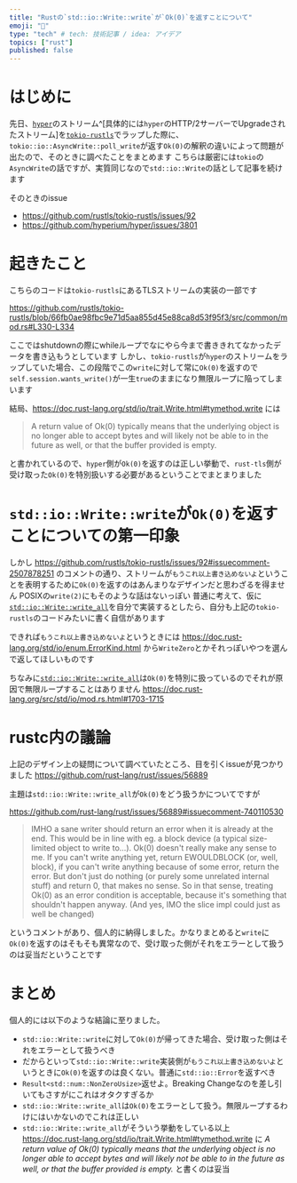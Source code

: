 ```yaml
---
title: "Rustの`std::io::Write::write`が`Ok(0)`を返すことについて"
emoji: "🦀"
type: "tech" # tech: 技術記事 / idea: アイデア
topics: ["rust"]
published: false
---
```


# はじめに

先日、[`hyper`](https://github.com/hyperium/hyper)のストリーム^[具体的には`hyper`のHTTP/2サーバーでUpgradeされたストリーム]を[`tokio-rustls`](https://github.com/rustls/tokio-rustls)でラップした際に、`tokio::io::AsyncWrite::poll_write`が返す`Ok(0)`の解釈の違いによって問題が出たので、そのときに調べたことをまとめます
こちらは厳密には`tokio`の`AsyncWrite`の話ですが、実質同じなので`std::io::Write`の話として記事を続けます

そのときのissue
- https://github.com/rustls/tokio-rustls/issues/92
- https://github.com/hyperium/hyper/issues/3801

# 起きたこと

こちらのコードは`tokio-rustls`にあるTLSストリームの実装の一部です

https://github.com/rustls/tokio-rustls/blob/66fb0ae98fbc9e71d5aa855d45e88ca8d53f95f3/src/common/mod.rs#L330-L334

ここではshutdownの際にwhileループでなにやら今まで書ききれてなかったデータを書き込もうとしています
しかし、`tokio-rustls`が`hyper`のストリームをラップしていた場合、この段階でこの`write`に対して常に`Ok(0)`を返すので`self.session.wants_write()`が一生`true`のままになり無限ループに陥ってしまいます

結局、https://doc.rust-lang.org/std/io/trait.Write.html#tymethod.write には

> A return value of Ok(0) typically means that the underlying object is no longer able to accept bytes and will likely not be able to in the future as well, or that the buffer provided is empty.

と書かれているので、`hyper`側が`Ok(0)`を返すのは正しい挙動で、`rust-tls`側が受け取った`Ok(0)`を特別扱いする必要があるということでまとまりました

# `std::io::Write::write`が`Ok(0)`を返すことについての第一印象

しかし https://github.com/rustls/tokio-rustls/issues/92#issuecomment-2507878251 のコメントの通り、ストリームが`もうこれ以上書き込めないよ`ということを表明するために`Ok(0)`を返すのはあんまりなデザインだと思わざるを得ません
POSIXの`write(2)`にもそのような話はないっぽい
普通に考えて、仮に[`std::io::Write::write_all`](https://doc.rust-lang.org/std/io/trait.Write.html#method.write_all)を自分で実装するとしたら、自分も上記の`tokio-rustls`のコードみたいに書く自信があります

できれば`もうこれ以上書き込めないよ`というときには https://doc.rust-lang.org/std/io/enum.ErrorKind.html から`WriteZero`とかそれっぽいやつを選んで返してほしいものです

ちなみに[`std::io::Write::write_all`](https://doc.rust-lang.org/std/io/trait.Write.html#method.write_all)は`Ok(0)`を特別に扱っているのでそれが原因で無限ループすることはありません
https://doc.rust-lang.org/src/std/io/mod.rs.html#1703-1715

# rustc内の議論

上記のデザイン上の疑問について調べていたところ、目を引くissueが見つかりました
https://github.com/rust-lang/rust/issues/56889

主題は`std::io::Write::write_all`が`Ok(0)`をどう扱うかについてですが

https://github.com/rust-lang/rust/issues/56889#issuecomment-740110530

> IMHO a sane writer should return an error when it is already at the end. This would be in line with eg. a block device (a typical size-limited object to write to...). Ok(0) doesn't really make any sense to me. If you can't write anything yet, return EWOULDBLOCK (or, well, block), if you can't write anything because of some error, return the error. But don't just do nothing (or purely some unrelated internal stuff) and return 0, that makes no sense.
So in that sense, treating Ok(0) as an error condition is acceptable, because it's something that shouldn't happen anyway. (And yes, IMO the slice impl could just as well be changed)

というコメントがあり、個人的に納得しました。かなりまとめると`write`に`Ok(0)`を返すのはそもそも異常なので、受け取った側がそれをエラーとして扱うのは妥当だということです

# まとめ

個人的には以下のような結論に至りました。

- `std::io::Write::write`に対して`Ok(0)`が帰ってきた場合、受け取った側はそれをエラーとして扱うべき
- だからといって`std::io::Write::write`実装側が`もうこれ以上書き込めないよ`というときに`Ok(0)`を返すのは良くない。普通に`std::io::Error`を返すべき
- `Result<std::num::NonZeroUsize>`返せよ。Breaking Changeなのを差し引いてもさすがにこれはオタクすぎるか
- `std::io::Write::write_all`は`Ok(0)`をエラーとして扱う。無限ループするわけにはいかないのでこれは正しい
- `std::io::Write::write_all`がそういう挙動をしている以上 https://doc.rust-lang.org/std/io/trait.Write.html#tymethod.write に *A return value of Ok(0) typically means that the underlying object is no longer able to accept bytes and will likely not be able to in the future as well, or that the buffer provided is empty.* と書くのは妥当
